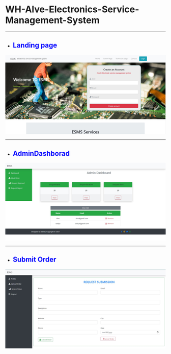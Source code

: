 # WH-Alve-Electronics-Service-Management-System

***
* <h2 style="color:blue;">Landing page</h2>

![](ESMS/README_images/landing.JPG)

***

* <h2 style="color:blue;">AdminDashborad</h2>

![](ESMS/README_images/AdminDashborad.JPG)

***

* <h2 style="color:blue;"> Submit Order</h2>


![](ESMS/README_images/submitOrder.JPG)
